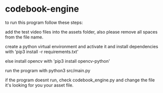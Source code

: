 # codebook-engine


to run this program follow these steps:


add the test video files into the assets folder, also please remove all spaces from the file name.

create a python virtual environment and activate it
    and install dependencies with 'pip3 install -r requirements.txt'

else
    install opencv with 'pip3 install opencv-python'

run the program with python3 src/main.py

if the program doesnt run, check codebook_engine.py and change the file it's looking for you your asset file.
